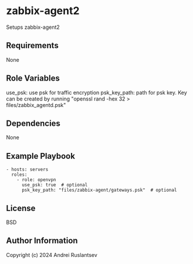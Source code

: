 zabbix-agent2
=========

Setups zabbix-agent2

Requirements
------------

None

Role Variables
--------------

use_psk: use psk for traffic encryption
psk_key_path: path for psk key. Key can be created by running "openssl rand -hex 32 > files/zabbix_agentd.psk"

Dependencies
------------

None

Example Playbook
----------------

    - hosts: servers
      roles:
        - role: openvpn
          use_psk: true  # optional
          psk_key_path: "files/zabbix-agent/gateways.psk"  # optional


License
-------

BSD

Author Information
------------------

Copyright (c) 2024 Andrei Ruslantsev

